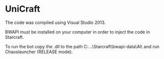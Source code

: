 # UniCraft

The code was compiled using Visual Studio 2013.

BWAPI must be installed on your computer in order to inject the code in Starcraft.

To run the bot copy the .dll to the path C:\...\Starcraft\bwapi-data\AI\ and run Chaoslauncher (RELEASE mode).
